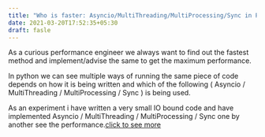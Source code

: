 ```yaml
---
title: "Who is faster: Asyncio/MultiThreading/MultiProcessing/Sync in Python"
date: 2021-03-20T17:52:35+05:30
draft: fasle
---
```


As a curious performance engineer we always want to find out the fastest method and implement/advise the same to get the maximum performance.

In python we can see multiple ways of running the same piece of code depends on how it is being written and which of the following ( Asyncio / MultiThreading / MultiProcessing / Sync ) is being used.

As an experiment i have written a very small IO bound code and have implemented Asyncio / MultiThreading / MultiProcessing / Sync one by another see the performance.[click to see more](https://www.notion.so/Who-is-faster-Asyncio-MultiThreading-MultiProcessing-Sync-in-Python-9acff1203fa74c3981141aab5fb0dcca)